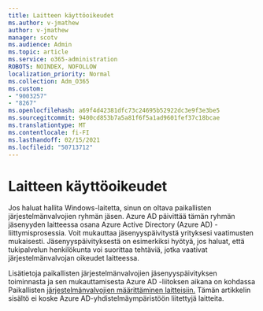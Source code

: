 ```yaml
---
title: Laitteen käyttöoikeudet
ms.author: v-jmathew
author: v-jmathew
manager: scotv
ms.audience: Admin
ms.topic: article
ms.service: o365-administration
ROBOTS: NOINDEX, NOFOLLOW
localization_priority: Normal
ms.collection: Adm_O365
ms.custom:
- "9003257"
- "8267"
ms.openlocfilehash: a69f4d42381dfc73c24695b52922dc3e9f3e3be5
ms.sourcegitcommit: 9400cd853b7a5a81f6f5a1ad9601fef37c18bcae
ms.translationtype: MT
ms.contentlocale: fi-FI
ms.lasthandoff: 02/15/2021
ms.locfileid: "50713712"
---
```

# <a name="device-permissions"></a>Laitteen käyttöoikeudet

Jos haluat hallita Windows-laitetta, sinun on oltava paikallisten järjestelmänvalvojien ryhmän jäsen. Azure AD päivittää tämän ryhmän jäsenyyden laitteessa osana Azure Active Directory (Azure AD) -liittymisprosessia. Voit mukauttaa jäsenyyspäivitystä yrityksesi vaatimusten mukaisesti. Jäsenyyspäivityksestä on esimerkiksi hyötyä, jos haluat, että tukipalvelun henkilökunta voi suorittaa tehtäviä, jotka vaativat järjestelmänvalvojan oikeudet laitteessa.

Lisätietoja paikallisten järjestelmänvalvojien jäsenyyspäivityksen toiminnasta ja sen mukauttamisesta Azure AD -liitoksen aikana on kohdassa Paikallisten [järjestelmänvalvojien määrittäminen laitteisiin.](https://docs.microsoft.com/azure/active-directory/devices/assign-local-admin) Tämän artikkelin sisältö ei koske Azure AD-yhdistelmäympäristöön liitettyjä laitteita.
